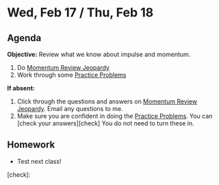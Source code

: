 Wed, Feb 17 / Thu, Feb 18
==================

Agenda
---------
**Objective:** Review what we know about impulse and momentum.

1. Do [Momentum Review Jeopardy][jeopardy]
2. Work through some [Practice Problems][prob]

**If absent:**

1. Click through the questions and answers on [Momentum Review Jeopardy][jeopardy].  Email any questions to me.
2. Make sure you are confident in doing the [Practice Problems][prob].  You can [check your answers][check]  You do not need to turn these in.

Homework 
-------------
- Test next class!

[jeopardy]: https://jeopardylabs.com/play/06-momentum-review-2
[prob]: https://avon.schoology.com/assignment/4683406974/
[check]: 

<!--stackedit_data:
eyJoaXN0b3J5IjpbMTAxMzg5MTY5NywtNTg1ODI0ODMsNjE3Nz
gwOTA0LC0xNjE0MTkyODQsNTEyNjkzNTU0LDkwNzg5MjM0Niw2
MzM0NjMzNTgsNzQ2NjQ4MDMwLC03MTA3MDk0MjYsMzUxOTI4Mz
ExLC0xNzI5NTY4Njk1LC0xODY5MTY1NTI4LDEyOTAxMTY0MDMs
LTEzMDc4MTUwMjksNDUzMzM1ODE4LC02NjA5NTI3OTMsLTEzNz
EzMTgwMjksLTE3MTk1MzgxOSwtOTkwMDAyNTE2LC0xMzI3NjI0
MTcyXX0=
-->